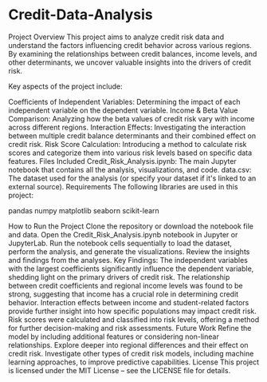 # Credit-Data-Analysis

Project Overview
This project aims to analyze credit risk data and understand the factors influencing credit behavior across various regions. By examining the relationships between credit balances, income levels, and other determinants, we uncover valuable insights into the drivers of credit risk.

Key aspects of the project include:

Coefficients of Independent Variables: Determining the impact of each independent variable on the dependent variable.
Income & Beta Value Comparison: Analyzing how the beta values of credit risk vary with income across different regions.
Interaction Effects: Investigating the interaction between multiple credit balance determinants and their combined effect on credit risk.
Risk Score Calculation: Introducing a method to calculate risk scores and categorize them into various risk levels based on specific data features.
Files Included
Credit_Risk_Analysis.ipynb: The main Jupyter notebook that contains all the analysis, visualizations, and code.
data.csv: The dataset used for the analysis (or specify your dataset if it's linked to an external source).
Requirements
The following libraries are used in this project:

pandas
numpy
matplotlib
seaborn
scikit-learn

How to Run the Project
Clone the repository or download the notebook file and data.
Open the Credit_Risk_Analysis.ipynb notebook in Jupyter or JupyterLab.
Run the notebook cells sequentially to load the dataset, perform the analysis, and generate the visualizations.
Review the insights and findings from the analyses.
Key Findings:
The independent variables with the largest coefficients significantly influence the dependent variable, shedding light on the primary drivers of credit risk.
The relationship between credit coefficients and regional income levels was found to be strong, suggesting that income has a crucial role in determining credit behavior.
Interaction effects between income and student-related factors provide further insight into how specific populations may impact credit risk.
Risk scores were calculated and classified into risk levels, offering a method for further decision-making and risk assessments.
Future Work
Refine the model by including additional features or considering non-linear relationships.
Explore deeper into regional differences and their effect on credit risk.
Investigate other types of credit risk models, including machine learning approaches, to improve predictive capabilities.
License
This project is licensed under the MIT License – see the LICENSE file for details.
